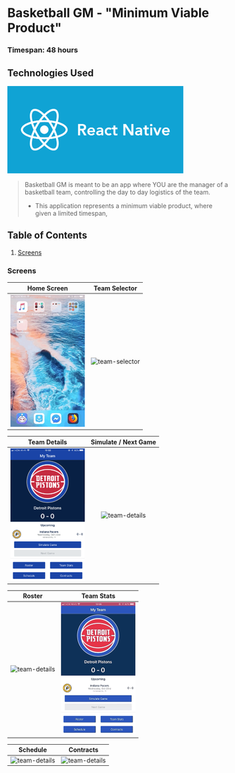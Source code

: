 # Basketball GM - "Minimum Viable Product"

### Timespan: 48 hours

## Technologies Used

<img src="./documentation/ReactNative.png" alt="react-native" width="400"/>

> Basketball GM is meant to be an app where YOU are the manager of a basketball team, controlling the day to day logistics of the team. 
> - This application represents a minimum viable product, where given a limited timespan, 

## Table of Contents

1. [Screens](#screens)

### Screens

|                                    Home Screen                                    |                                      Team Selector                                      |
| :-------------------------------------------------------------------------------: | :-------------------------------------------------------------------------------------: |
| <img src="./documentation/basketballGM_open.gif" alt="home-screen" height="300"/> | <img src="./documentation/basketballGM_selector.gif" alt="team-selector" height="300"/> |


|                                     Team Details                                      |                                   Simulate / Next Game                                   |
| :-----------------------------------------------------------------------------------: | :--------------------------------------------------------------------------------------: |
| <img src="./documentation/basketballGM_details.png" alt="team-details" height="300"/> | <img src="./documentation/basketballGM_simulation.gif" alt="team-details" height="300"/> |

|                                        Roster                                        |                                       Team Stats                                        |
| :----------------------------------------------------------------------------------: | :-------------------------------------------------------------------------------------: |
| <img src="./documentation/basketballGM_roster.gif" alt="team-details" height="300"/> | <img src="./documentation/basketballGM_teamStats.gif" alt="team-details" height="300"/> |



|                                        Schedule                                        |                                        Contracts                                        |
| :------------------------------------------------------------------------------------: | :-------------------------------------------------------------------------------------: |
| <img src="./documentation/basketballGM_schedule.gif" alt="team-details" height="300"/> | <img src="./documentation/basketballGM_contracts.gif" alt="team-details" height="300"/> |




